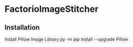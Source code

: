 # FactorioImageStitcher

## Installation
Install Pillow Image Library
    py -m pip install --upgrade Pillow